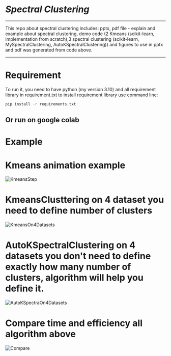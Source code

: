 # ***Spectral Clustering***
----

This repo about spectral clustering includes: pptx, pdf file - explain and example about spectral clustering, demo code (2 Kmeans (scikit-learn, implementation from scratch),3 spectral clustering (scikit-learn, MySpectralClustering, AutoKSpectralClustering)) and figures to use in pptx and pdf was generated from code above.

----  
# Requirement
To run it, you need to have python (my version 3.10) and all requirement library in requirement.txt
to install requirement library use command line: 
```bash
pip install -r requirements.txt
```
Or run on google colab
---
# Example


# Kmeans animation example
![KmeansStep](https://user-images.githubusercontent.com/105123355/210206754-76d5eb80-66f6-42cf-94a8-6df0b597ca82.gif)


# KmeansClusttering on 4 dataset you need to define number of clusters
![KmeansOn4Datasets](https://user-images.githubusercontent.com/105123355/210205911-40181792-7329-4587-bba7-825e2bdcdc46.png)


# AutoKSpectralClustering on 4 datasets you don't need to define exactly how many number of clusters, algorithm will help you define it.
![AutoKSpectraOn4Datasets](https://user-images.githubusercontent.com/105123355/210206031-b1f1c5f7-c56b-43aa-a6ef-643885fc06b6.png)


# Compare time and efficiency all algorithm above
![Compare](https://user-images.githubusercontent.com/105123355/210206199-ce883480-6f8b-4f0c-998e-a1149b87806e.png)
